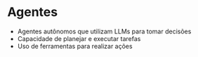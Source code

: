 # Agentes

- Agentes autônomos que utilizam LLMs para tomar decisões
- Capacidade de planejar e executar tarefas
- Uso de ferramentas para realizar ações